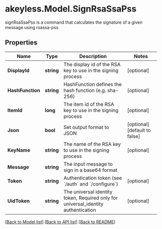 # akeyless.Model.SignRsaSsaPss
signRsaSsaPss is a command that calculates the signature of a given message using rsassa-pss

## Properties

Name | Type | Description | Notes
------------ | ------------- | ------------- | -------------
**DisplayId** | **string** | The display id of the RSA key to use in the signing process | [optional] 
**HashFunction** | **string** | HashFunction defines the hash function (e.g. sha-256) | [optional] 
**ItemId** | **long** | The item id of the RSA key to use in the signing process | [optional] 
**Json** | **bool** | Set output format to JSON | [optional] [default to false]
**KeyName** | **string** | The name of the RSA key to use in the signing process | [optional] 
**Message** | **string** | The input message to sign in a base64 format | 
**Token** | **string** | Authentication token (see &#x60;/auth&#x60; and &#x60;/configure&#x60;) | [optional] 
**UidToken** | **string** | The universal identity token, Required only for universal_identity authentication | [optional] 

[[Back to Model list]](../README.md#documentation-for-models) [[Back to API list]](../README.md#documentation-for-api-endpoints) [[Back to README]](../README.md)


